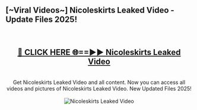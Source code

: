 <h2>[~Viral Videos~] Nicoleskirts Leaked Video - Update Files 2025!</h2>
<br>
<div align="center">
<h2><a href="https://betterlinks.top/A2PfLJ" rel="nofollow">🔴 CLICK HERE 🌐==►► Nicoleskirts Leaked Video</a></h2>
<br>
Get Nicoleskirts Leaked Video and all content. Now you can access all videos and pictures of Nicoleskirts Leaked Video. New Updated Files 2025!
<br>
<br>
<a href="https://betterlinks.top/A2PfLJ" rel="nofollow" data-target="animated-image.originalLink"><img src="https://i.ibb.co.com/WyWwxjT/player-gif2.gif" alt="Nicoleskirts Leaked Video" style="max-width: 100%; display: inline-block;" data-target="animated-image.originalImage"></a>
</div>
<br>
